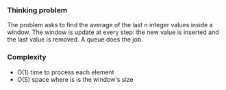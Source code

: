 ### Thinking problem

The problem asks to find the average of the last n integer values inside a window.
The window is update at every step: the new value is inserted and the last value is removed.
A queue does the job.

### Complexity

* O(1) time to process each element
* O(S) space where is is the window's size
